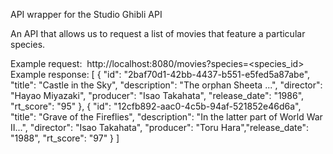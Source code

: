 API wrapper for the Studio Ghibli API

An API that allows us to ​request a list of movies that feature a particular species​.

Example request: ​ http://localhost:8080​ /movies?species=<species_id>
Example response:
[
    {
        "id": "2baf70d1-42bb-4437-b551-e5fed5a87abe",
        "title": "Castle in the Sky",
        "description": "The orphan Sheeta ...",
        "director": "Hayao Miyazaki",
        "producer": "Isao Takahata",
        "release_date": "1986",
        "rt_score": "95"
    },
    {
        "id": "12cfb892-aac0-4c5b-94af-521852e46d6a",
        "title": "Grave of the Fireflies",
        "description": "In the latter part of World War II...",
        "director": "Isao Takahata",
        "producer": "Toru Hara","release_date": "1988",
        "rt_score": "97"
    }
]